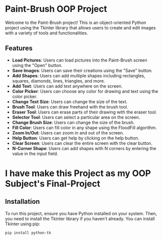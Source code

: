 # Paint-Brush OOP Project

Welcome to the Paint-Brush project! This is an object-oriented Python project using the Tkinter library that allows users to create and edit images with a variety of tools and functionalities.

## Features

- **Load Pictures**: Users can load pictures into the Paint-Brush screen using the "Open" button.
- **Save Images**: Users can save their creations using the "Save" button.
- **Add Shapes**: Users can add multiple shapes including rectangles, squares, diamonds, lines, triangles, and more.
- **Add Text**: Users can add text anywhere on the screen.
- **Color Picker**: Users can choose any color for drawing and text using the color picker.
- **Change Text Size**: Users can change the size of the text.
- **Brush Tool**: Users can draw freehand with the brush tool.
- **Eraser Tool**: Users can erase parts of their drawing with the eraser tool.
- **Selector Tool**: Users can select a particular area on the screen.
- **Change Brush Size**: Users can change the size of the brush.
- **Fill Color**: Users can fill color in any shape using the FloodFill algorithm.
- **Zoom In/Out**: Users can zoom in and out of the screen.
- **Help Button**: Users can get help by clicking on the help button.
- **Clear Screen**: Users can clear the entire screen with the clear button.
- **N-Corner Shape**: Users can add shapes with N corners by entering the value in the input field.
  
# I have make this Project as my OOP Subject's Final-Project
## Installation

To run this project, ensure you have Python installed on your system. Then, you need to install the Tkinter library if you haven't already. You can install Tkinter using pip:

```bash
pip install python-tk

